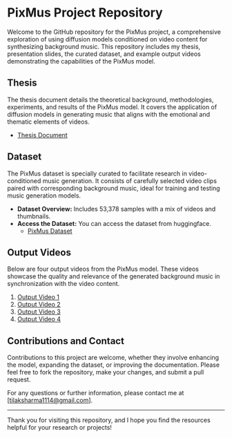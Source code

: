 # PixMus Project Repository

Welcome to the GitHub repository for the PixMus project, a comprehensive exploration of using diffusion models conditioned on video content for synthesizing background music. This repository includes my thesis, presentation slides, the curated dataset, and example output videos demonstrating the capabilities of the PixMus model.

## Thesis

The thesis document details the theoretical background, methodologies, experiments, and results of the PixMus model. It covers the application of diffusion models in generating music that aligns with the emotional and thematic elements of videos.

- [Thesis Document](https://github.com/Tilak1114/music-diffusion/blob/811ccde418b85ac75a2d2f72ce371c563c28adc5/pixmus_thesis.pdf)

## Dataset

The PixMus dataset is specially curated to facilitate research in video-conditioned music generation. It consists of carefully selected video clips paired with corresponding background music, ideal for training and testing music generation models.

- **Dataset Overview:** Includes 53,378 samples with a mix of videos and thumbnails.
- **Access the Dataset:** You can access the dataset from huggingface.
  - [PixMus Dataset](https://huggingface.co/datasets/tilak1114/pixmus)

## Output Videos

Below are four output videos from the PixMus model. These videos showcase the quality and relevance of the generated background music in synchronization with the video content.

1. [Output Video 1](https://drive.google.com/file/d/1r5Qya1FtKUzcayY7bm9u-gi8H-sn22Mp/view?usp=sharing)
2. [Output Video 2](https://drive.google.com/file/d/1g0JTCq3Tuk1WjxXu6uoCYUsP6AvUJTQc/view?usp=sharing)
3. [Output Video 3](https://drive.google.com/file/d/1Dz0DAktRFKdSA2EwbP0AMPU3-9BnRVcc/view?usp=sharing)
4. [Output Video 4](https://drive.google.com/file/d/17qwf_03S8Qlrw_JIJQb2WKbr3Y7Ke7IK/view?usp=sharing)


## Contributions and Contact

Contributions to this project are welcome, whether they involve enhancing the model, expanding the dataset, or improving the documentation. Please feel free to fork the repository, make your changes, and submit a pull request.

For any questions or further information, please contact me at [tilaksharma1114@gmail.com].

---

Thank you for visiting this repository, and I hope you find the resources helpful for your research or projects!
